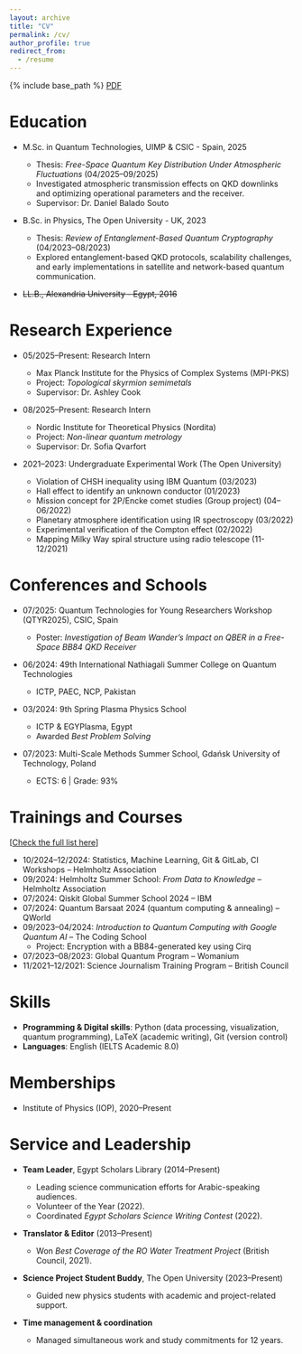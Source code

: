 ```yaml
---
layout: archive
title: "CV"
permalink: /cv/
author_profile: true
redirect_from:
  - /resume
---
```


{% include base_path %}
[PDF](https://gehadibany.github.io/files/Eldibany_CV.pdf)

Education
======
* M.Sc. in Quantum Technologies, UIMP & CSIC - Spain, 2025
  * Thesis: *Free-Space Quantum Key Distribution Under Atmospheric Fluctuations* (04/2025–09/2025)  
  * Investigated atmospheric transmission effects on QKD downlinks and optimizing operational parameters and the receiver.
  * Supervisor: Dr. Daniel Balado Souto

* B.Sc. in Physics, The Open University - UK, 2023
  * Thesis: *Review of Entanglement-Based Quantum Cryptography* (04/2023–08/2023)  
  * Explored entanglement-based QKD protocols, scalability challenges, and early implementations in satellite and network-based quantum communication.

* ~~LL.B., Alexandria University - Egypt, 2016~~


Research Experience
======
* 05/2025–Present: Research Intern  
  * Max Planck Institute for the Physics of Complex Systems (MPI-PKS)
  * Project: *Topological skyrmion semimetals*  
  * Supervisor: Dr. Ashley Cook  

* 08/2025–Present: Research Intern  
  * Nordic Institute for Theoretical Physics (Nordita)  
  * Project: *Non-linear quantum metrology*  
  * Supervisor: Dr. Sofia Qvarfort  

* 2021–2023: Undergraduate Experimental Work (The Open University)
  * Violation of CHSH inequality using IBM Quantum (03/2023)  
  * Hall effect to identify an unknown conductor (01/2023)  
  * Mission concept for 2P/Encke comet studies (Group project) (04–06/2022)  
  * Planetary atmosphere identification using IR spectroscopy (03/2022)  
  * Experimental verification of the Compton effect (02/2022)  
  * Mapping Milky Way spiral structure using radio telescope (11-12/2021)  

Conferences and Schools
======
* 07/2025: Quantum Technologies for Young Researchers Workshop (QTYR2025), CSIC, Spain  
  * Poster: *Investigation of Beam Wander’s Impact on QBER in a Free-Space BB84 QKD Receiver*

* 06/2024: 49th International Nathiagali Summer College on Quantum Technologies  
  * ICTP, PAEC, NCP, Pakistan  

* 03/2024: 9th Spring Plasma Physics School  
  * ICTP & EGYPlasma, Egypt  
  * Awarded *Best Problem Solving*  

* 07/2023: Multi-Scale Methods Summer School, Gdańsk University of Technology, Poland  
  * ECTS: 6 | Grade: 93%  

Trainings and Courses 
======
[[Check the full list here](https://www.linkedin.com/in/gehadibany/details/certifications/)]
* 10/2024–12/2024: Statistics, Machine Learning, Git & GitLab, CI Workshops – Helmholtz Association  
* 09/2024: Helmholtz Summer School: *From Data to Knowledge* – Helmholtz Association  
* 07/2024: Qiskit Global Summer School 2024 – IBM  
* 07/2024: Quantum Barsaat 2024 (quantum computing & annealing) – QWorld  
* 09/2023–04/2024: *Introduction to Quantum Computing with Google Quantum AI* – The Coding School  
  * Project: Encryption with a BB84-generated key using Cirq 
* 07/2023–08/2023: Global Quantum Program – Womanium  
* 11/2021–12/2021: Science Journalism Training Program – British Council  

Skills
======
* **Programming & Digital skills**: Python (data processing, visualization, quantum programming), LaTeX (academic writing), Git (version control)  
* **Languages**: English (IELTS Academic 8.0)  

Memberships
======
* Institute of Physics (IOP), 2020–Present  

Service and Leadership
======
* **Team Leader**, Egypt Scholars Library (2014–Present)  
  * Leading science communication efforts for Arabic-speaking audiences.  
  * Volunteer of the Year (2022).  
  * Coordinated *Egypt Scholars Science Writing Contest* (2022).  

* **Translator & Editor** (2013–Present)  
  * Won *Best Coverage of the RO Water Treatment Project* (British Council, 2021).  

* **Science Project Student Buddy**, The Open University (2023–Present)  
  * Guided new physics students with academic and project-related support.  

* **Time management & coordination**  
  * Managed simultaneous work and study commitments for 12 years.  
